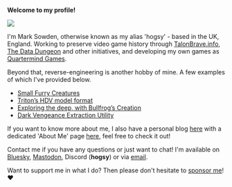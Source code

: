 **Welcome to my profile!**

![](https://github-profile-summary-cards.vercel.app/api/cards/profile-details?username=hogsy&theme=monokai)

I'm Mark Sowden, otherwise known as my alias 'hogsy' - based in the UK, England.
Working to preserve video game history through [TalonBrave.info](https://talonbrave.info/), [The Data Dungeon](https://thedatadungeon.com) and other initiatives, and developing my own games as [Quartermind Games](https://github.com/QuartermindGames).

Beyond that, reverse-engineering is another hobby of mine.
A few examples of which I've provided below.

- [Small Furry Creatures](https://talonbrave.info/?p=2690)
- [Triton’s HDV model format](http://talonbrave.info/?p=1334)
- [Exploring the deep, with Bullfrog’s Creation](http://talonbrave.info/?p=1563)
- [Dark Vengeance Extraction Utility](http://talonbrave.info/?p=1614)

If you want to know more about me, I also have a personal blog [here](https://www.hogsy.me/) with a dedicated 'About Me' page [here](https://www.hogsy.me/about.htm), feel free to check it out!

Contact me if you have any questions or just want to chat!
I'm available on [Bluesky](https://bsky.app/profile/hogsy.me), <a rel="me" href="https://mastodon.social/@hogsy">Mastodon</a>, Discord (**hogsy**) or via [email](mailto:hogsy@oldtimes-software.com).

Want to support me in what I do?
Then please don't hesitate to [sponsor me](https://github.com/sponsors/hogsy)! ❤️
